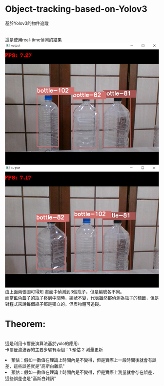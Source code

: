 # Object-tracking-based-on-Yolov3
基於Yolov3的物件追蹤
</br>
</br>
</br>這是使用real-time偵測的結果
</br>![A](https://github.com/yuyangdanny/Object-tracking-based-on-Yolov3/blob/master/real-time-result/1.PNG)  ![A](https://github.com/yuyangdanny/Object-tracking-based-on-Yolov3/blob/master/real-time-result/2.PNG)
</br>由上面兩張圖可得知 畫面中偵測到3個瓶子，但是編號各不同。
</br>而當藍色蓋子的瓶子移到中間時，編號不變，代表雖然都偵測為瓶子的標籤，但是對程式來說每個瓶子都是獨立的。但表物體可追蹤。
</br>
# Theorem:
</br>這是利用卡爾曼演算法基於yolo的應用:
</br>卡爾曼濾波器的主要步驟有兩個：1.預估  2.測量更新
</br><li> 預估：假如一數值在理論上時間內是不變得，但是實際上一段時間後就會有誤差，這些誤差就是"高斯白雜訊"
</br><li> 預估：假如一數值在理論上時間內是不變得，但是實際上測量就會存在誤差，這些誤差也是"高斯白雜訊"

